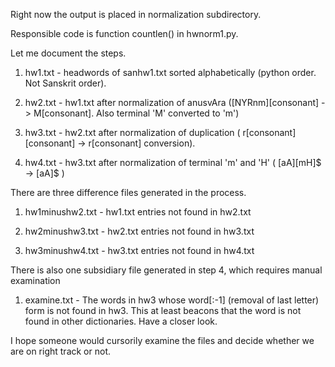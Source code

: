Right now the output is placed in normalization subdirectory.

Responsible code is function countlen() in hwnorm1.py.

Let me document the steps.

1. hw1.txt - headwords of sanhw1.txt sorted alphabetically (python order. Not Sanskrit order).

2. hw2.txt - hw1.txt after normalization of anusvAra ([NYRnm][consonant] -> M[consonant]. Also terminal 'M' converted to 'm')

3. hw3.txt - hw2.txt after normalization of duplication ( r[consonant][consonant] -> r[consonant] conversion).

4. hw4.txt - hw3.txt after normalization of terminal 'm' and 'H' ( [aA][mH]$ -> [aA]$ )

There are three difference files generated in the process.

1. hw1minushw2.txt - hw1.txt entries not found in hw2.txt

2. hw2minushw3.txt - hw2.txt entries not found in hw3.txt

3. hw3minushw4.txt - hw3.txt entries not found in hw4.txt

There is also one subsidiary file generated in step 4, which requires manual examination

1. examine.txt - The words in hw3 whose word[:-1] (removal of last letter) form is not found in hw3. This at least beacons that the word is not found in other dictionaries. Have a closer look.


I hope someone would cursorily examine the files and decide whether we are on right track or not.
